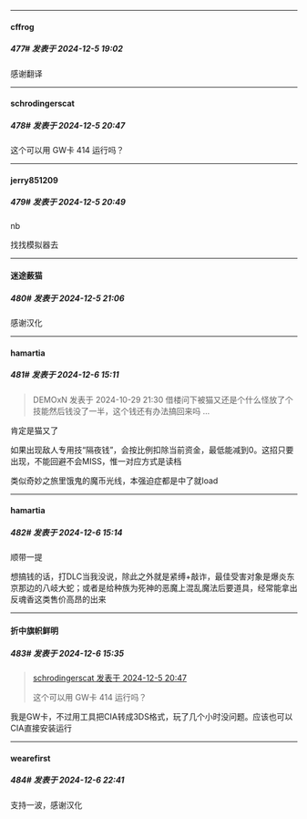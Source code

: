 ﻿
*****

####  cffrog  
##### 477#       发表于 2024-12-5 19:02

感谢翻译


*****

####  schrodingerscat  
##### 478#       发表于 2024-12-5 20:47

这个可以用 GW卡 414 运行吗？

*****

####  jerry851209  
##### 479#       发表于 2024-12-5 20:49

nb

找找模拟器去


*****

####  迷途薮猫  
##### 480#       发表于 2024-12-5 21:06

感谢汉化


*****

####  hamartia  
##### 481#       发表于 2024-12-6 15:11

<blockquote>DEMOxN 发表于 2024-10-29 21:30
借楼问下被猫又还是个什么怪放了个技能然后钱没了一半，这个钱还有办法搞回来吗 ...</blockquote>
肯定是猫又了

如果出现敌人专用技“隔夜钱”，会按比例扣除当前资金，最低能减到0。这招只要出现，不能回避不会MISS，惟一对应方式是读档

类似奇妙之旅里饿鬼的魔币光线，本强迫症都是中了就load


*****

####  hamartia  
##### 482#       发表于 2024-12-6 15:14

顺带一提

想搞钱的话，打DLC当我没说，除此之外就是紧缚+敲诈，最佳受害对象是爆炎东京那边的八岐大蛇；或者是给种族为死神的恶魔上混乱魔法后要道具，经常能拿出反魂香这类售价高昂的出来


*****

####  折中旗帜鲜明  
##### 483#       发表于 2024-12-6 15:35

<blockquote><a href="httphttps://bbs.saraba1st.com/2b/forum.php?mod=redirect&amp;goto=findpost&amp;pid=66853329&amp;ptid=2195202" target="_blank">schrodingerscat 发表于 2024-12-5 20:47</a>

这个可以用 GW卡 414 运行吗？</blockquote>
我是GW卡，不过用工具把CIA转成3DS格式，玩了几个小时没问题。应该也可以CIA直接安装运行


*****

####  wearefirst  
##### 484#       发表于 2024-12-6 22:41

支持一波，感谢汉化

